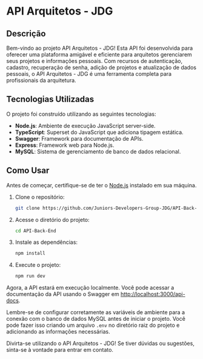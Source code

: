 # API Arquitetos - JDG

## Descrição

Bem-vindo ao projeto API Arquitetos - JDG! Esta API foi desenvolvida para oferecer uma plataforma amigável e eficiente para arquitetos gerenciarem seus projetos e informações pessoais. Com recursos de autenticação, cadastro, recuperação de senha, adição de projetos e atualização de dados pessoais, o API Arquitetos - JDG é uma ferramenta completa para profissionais da arquitetura.

## Tecnologias Utilizadas

O projeto foi construído utilizando as seguintes tecnologias:

- **Node.js**: Ambiente de execução JavaScript server-side.
- **TypeScript**: Superset do JavaScript que adiciona tipagem estática.
- **Swagger**: Framework para documentação de APIs.
- **Express**: Framework web para Node.js.
- **MySQL**: Sistema de gerenciamento de banco de dados relacional.

## Como Usar

Antes de começar, certifique-se de ter o [Node.js](https://nodejs.org/) instalado em sua máquina.

1. Clone o repositório:

   ```bash
   git clone https://github.com/Juniors-Developers-Group-JDG/API-Back-End-.git
   ```

2. Acesse o diretório do projeto:

   ```bash
   cd API-Back-End
   ```

3. Instale as dependências:

   ```bash
   npm install
   ```

4. Execute o projeto:

   ```bash
   npm run dev
   ```

Agora, a API estará em execução localmente. Você pode acessar a documentação da API usando o Swagger em [http://localhost:3000/api-docs](http://localhost:3000/api-docs).

Lembre-se de configurar corretamente as variáveis de ambiente para a conexão com o banco de dados MySQL antes de iniciar o projeto. Você pode fazer isso criando um arquivo `.env` no diretório raiz do projeto e adicionando as informações necessárias.

Divirta-se utilizando o API Arquitetos - JDG! Se tiver dúvidas ou sugestões, sinta-se à vontade para entrar em contato.
